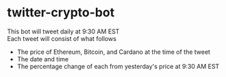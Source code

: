 # twitter-crypto-bot
This bot will tweet daily at 9:30 AM EST  
Each tweet will consist of what follows  
  - The price of Ethereum, Bitcoin, and Cardano at the time of the tweet  
  - The date and time  
  - The percentage change of each from yesterday's price at 9:30 AM EST  
